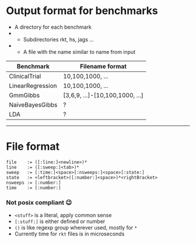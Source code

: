 # Output format for benchmarks
* A directory for each benchmark
* * Subdirectories rkt, hs, jags ...
* * A file with the name similar to name from input

|Benchmark|Filename format|
|---|---|
|ClinicalTrial|10,100,1000, ...|
|LinearRegression|10,100,1000, ...|
|GmmGibbs|[3,6,9, ...]-[10,100,1000, ...]|
|NaiveBayesGibbs| ? |
|LDA|?|

---

# File format
```
file    := ([:line:]<newline>)*
line    := ([:sweep:]<tab>)*
sweep   := [:time:]<space>[:nsweeps:]<space>[:state:]
state   := <leftbracket>([:number:]<space>)*<rightBracket>
nsweeps := [:number:]
time    := [:number:]
```
### Not posix compliant :wink:
* `<stuff>` is a literal, apply common sense
* `[:stuff:]` is either defined or number
* `()` is like regexp group wherever used, mostly for `*`
* Currently time for `rkt` files is in microseconds
